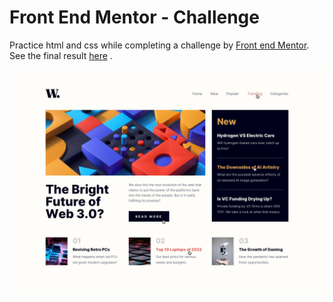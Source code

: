 # Front End Mentor - Challenge

Practice html and css while completing a challenge by [Front end Mentor](https://www.frontendmentor.io/challenges/news-homepage-H6SWTa1MFl/hub/news-homepage-bbKBhnZMeg). See the final result [here](https://guimar86.github.io/front-end-mentor-news-page/) .

![News Page](https://github.com/guimar86/front-end-mentor-news-page/blob/main/images/active-states.jpg)
